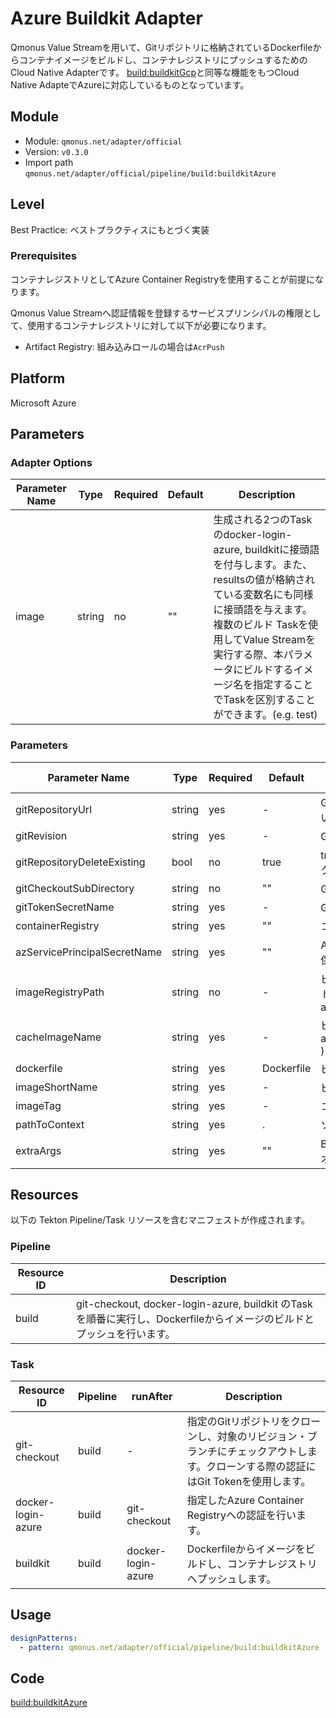 # Azure Buildkit Adapter
Qmonus Value Streamを用いて、Gitリポジトリに格納されているDockerfileからコンテナイメージをビルドし、コンテナレジストリにプッシュするためのCloud Native Adapterです。
[build:buildkitGcp](../../pipeline/build/buildkitGcp.cue)と同等な機能をもつCloud Native AdapteでAzureに対応しているものとなっています。

## Module
- Module: `qmonus.net/adapter/official`
- Version: `v0.3.0`
- Import path `qmonus.net/adapter/official/pipeline/build:buildkitAzure`

## Level
Best Practice: ベストプラクティスにもとづく実装


### Prerequisites
コンテナレジストリとしてAzure Container Registryを使用することが前提になります。

Qmonus Value Streamへ認証情報を登録するサービスプリンシパルの権限として、使用するコンテナレジストリに対して以下が必要になります。
* Artifact Registry: 組み込みロールの場合は`AcrPush`

## Platform
Microsoft Azure
## Parameters

### Adapter Options
| Parameter Name  | Type | Required | Default | Description |
| --- | --- | --- | --- | --- |
| image | string | no | "" | 生成される2つのTaskのdocker-login-azure, buildkitに接頭語を付与します。また、resultsの値が格納されている変数名にも同様に接頭語を与えます。複数のビルド Taskを使用してValue Streamを実行する際、本パラメータにビルドするイメージ名を指定することでTaskを区別することができます。(e.g. test)|

### Parameters
| Parameter Name | Type | Required | Default | Description | Auto Binding |
| --- | --- | --- | --- | --- | --- |
| gitRepositoryUrl  | string | yes | - | GitリポジトリサービスのURL(プロトコルは含まない) | yes |
| gitRevision  | string | yes | - | Gitのリビジョン | no |
| gitRepositoryDeleteExisting  | bool | no | true | trueの場合、Git Checkoutする時に指定先のディレクトリが存在している場合に削除する | no |
| gitCheckoutSubDirectory | string | no | "" | GitのCheckout作業をするパス名 | no |
| gitTokenSecretName | string | yes | - | Gitのアクセストークンを保管しているk8s Secret名 | yes |
| containerRegistry | string | yes | "" | コンテナレジストリのエンドポイント | no |
| azServicePrincipalSecretName | string | yes | "" | Azure Active Directory のサービスプリンシパルを保管しているk8s Secret名 | no |
| imageRegistryPath | string | no | - | ビルドしたイメージをプッシュするコンテナレジストリのイメージ名を含まないパス (e.g. asia.gcr.io/${project_Id}/sample ) | no |
| cacheImageName | string | yes | - | ビルドする際のキャッシュの出力先asia.gcr.io/${project_Id}/sample/nginx:buildcache ) | no |
| dockerfile | string | yes | Dockerfile | ビルドするdockerfileのファイル名 | no |
| imageShortName | string | yes | - | ビルドするコンテナイメージの省略名（e.g. nginx）  | no |
| imageTag | string | yes | - | コンテナイメージのタグ名 (e.g. v0.0.1) | no |
| pathToContext | string | yes | . | ソースディレクトリからの相対パス | no |
| extraArgs | string | yes | "" | Buildkitでイメージをビルドする際に追加で設定するオプション | no |

## Resources
以下の Tekton Pipeline/Task リソースを含むマニフェストが作成されます。

### Pipeline
| Resource ID | Description |
| --- | --- |
| build | git-checkout, docker-login-azure, buildkit のTaskを順番に実行し、Dockerfileからイメージのビルドとプッシュを行います。 |

### Task
| Resource ID | Pipeline | runAfter | Description |
| --- | --- | --- | --- |
| git-checkout | build | - | 指定のGitリポジトリをクローンし、対象のリビジョン・ブランチにチェックアウトします。クローンする際の認証にはGit Tokenを使用します。|
| docker-login-azure | build | git-checkout | 指定したAzure Container Registryへの認証を行います。|
| buildkit | build | docker-login-azure | Dockerfileからイメージをビルドし、コンテナレジストリへプッシュします。|

## Usage
``` yaml
designPatterns:
  - pattern: qmonus.net/adapter/official/pipeline/build:buildkitAzure
```

## Code
[build:buildkitAzure](../../pipeline/build/buildkitAzure.cue)
